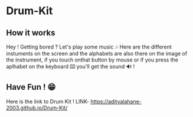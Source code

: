 # Drum-Kit 

## How it works 
Hey ! Getting bored ? Let's play some music 🎶
Here are the different instuments on the screen 
and the alphabets are also there on the image of the instrument,
if you touch onthat button by mouse or if you press the aplhabet 
on the keyboard ⌨️ you'll get the sound 🔊 ! 

## Have Fun ! 😁 

Here is the link to Drum Kit ! 
LINK- https://adityalahane-2003.github.io/Drum-Kit/ 
